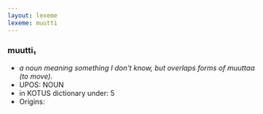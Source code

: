 ```yaml
---
layout: lexeme
lexeme: muutti
---
```


###  muutti₁

* _a noun meaning something I don't know, but overlaps forms of *muuttaa* (to move)._
* UPOS:  NOUN
* in KOTUS dictionary under:  5
* Origins: 

